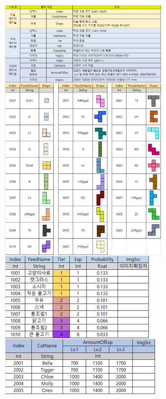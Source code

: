 <img src = "../imgsrc/데이터테이블/항목.png">
<img src = "../imgsrc/데이터테이블/퍼즐.png">
<img src = "../imgsrc/데이터테이블/먹이.png">
<img src = "../imgsrc/데이터테이블/고양이.png">
